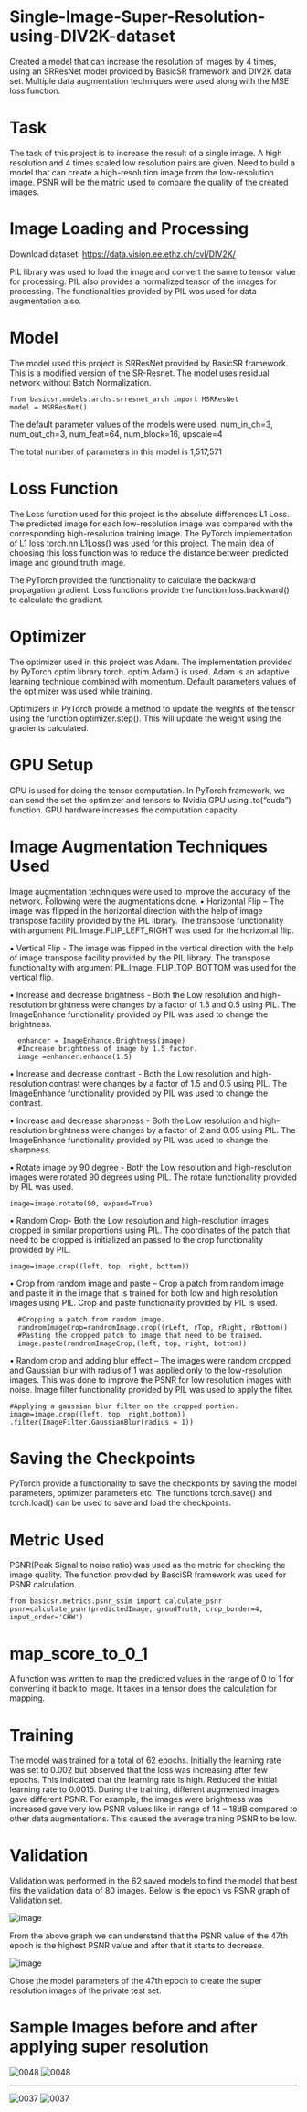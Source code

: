 # Single-Image-Super-Resolution-using-DIV2K-dataset
Created a model that can increase the resolution of images by 4 times, using an SRResNet model provided by BasicSR framework and DIV2K data set. Multiple data augmentation techniques were used along with the MSE loss function. 

# Task
The task of this project is to  increase the result of a single image. A high resolution and 4 times scaled low resolution pairs are given. Need to build a model that can create a high-resolution image from the low-resolution image.  PSNR will be the matric used to compare the quality of the created images.

# Image Loading and Processing

Download dataset: https://data.vision.ee.ethz.ch/cvl/DIV2K/

PIL library was used to load the image and convert the same to tensor value for processing.  PIL also provides a normalized tensor of the images for processing.
The functionalities provided by PIL was used for data augmentation also.

 # Model 
The model used this project is SRResNet provided by BasicSR framework. This is a modified version of the SR-Resnet. The model uses residual network without Batch Normalization.
```
from basicsr.models.archs.srresnet_arch import MSRResNet
model = MSRResNet()
```
The  default parameter values of the models were used. 
num_in_ch=3, num_out_ch=3, num_feat=64, num_block=16, upscale=4

The total number of parameters in this model is 1,517,571

# Loss Function

The Loss function used for this project is the absolute differences  L1 Loss. The predicted image for each low-resolution image  was compared with the corresponding high-resolution  training image. The PyTorch implementation of L1  loss torch.nn.L1Loss() was used for this project. The main idea of choosing this loss function was to reduce the distance between predicted image and ground truth image.

The PyTorch provided the functionality to calculate the backward propagation gradient. Loss functions provide the function loss.backward() to calculate the gradient.

# Optimizer

The optimizer used in this project was Adam. The implementation provided by PyTorch optim library torch. optim.Adam() is used. Adam is an adaptive learning technique combined with momentum. Default parameters values of the optimizer was used while training. 

Optimizers in PyTorch provide a method to update the weights of the tensor using the function optimizer.step(). This will update the weight using the gradients calculated.

# GPU Setup

GPU is used for doing the tensor computation. In PyTorch framework,  we can send the set the optimizer and tensors to Nvidia GPU using <tensorName>.to(“cuda”) function. GPU hardware increases the computation capacity.

# Image Augmentation Techniques Used

Image augmentation techniques were used to improve the accuracy of the network. Following were the augmentations done.
•	Horizontal Flip – The image was flipped in the horizontal direction with the help of image transpose facility provided by the PIL library. The transpose functionality with argument PIL.Image.FLIP_LEFT_RIGHT was used for the horizontal flip.

•	Vertical Flip -  The image was flipped in the vertical direction with the help of image transpose facility provided by the PIL library. The transpose functionality with argument PIL.Image. FLIP_TOP_BOTTOM was used for the vertical  flip.

•	Increase and decrease brightness -  Both the Low resolution and high-resolution brightness were changes by a factor of 1.5 and 0.5 using PIL. The ImageEnhance functionality provided by PIL was used to change the brightness. 
            
      enhancer = ImageEnhance.Brightness(image)            
      #Increase brightness of image by 1.5 factor.
      image =enhancer.enhance(1.5)

•	Increase and decrease contrast -  Both the Low resolution and high-resolution contrast were changes by a factor of 1.5 and 0.5 using PIL. The ImageEnhance functionality provided by PIL was used to change the contrast. 


•	Increase and decrease sharpness -  Both the Low resolution and high-resolution brightness were changes by a factor of 2 and 0.05 using PIL. The ImageEnhance functionality provided by PIL was used to change the sharpness.

•	Rotate image by 90 degree - Both the Low resolution and high-resolution images were rotated 90 degrees using PIL. The rotate functionality provided by PIL was used.
```
image=image.rotate(90, expand=True)
```
•	Random Crop- Both the Low resolution and high-resolution images cropped in similar proportions using PIL. The coordinates of the patch that need to be cropped is initialized an passed to the crop functionality provided by PIL.
```
image=image.crop((left, top, right, bottom))
```
•	Crop from random image and paste – Crop a patch from random image and paste it in the image that is trained for both low and high resolution images using PIL. Crop and paste functionality provided by PIL is used.

      #Cropping a patch from random image.
      randromImageCrop=randromImage.crop((rLeft, rTop, rRight, rBottom))
      #Pasting the cropped patch to image that need to be trained.
      image.paste(randromImageCrop,(left, top, right, bottom))

•	Random crop and adding blur effect – The images were random cropped and Gaussian blur with radius of 1 was applied only to the low-resolution images. This was done to improve the PSNR for low resolution images with noise. Image filter functionality provided by PIL was used to apply the filter.

	#Applying a gaussian blur filter on the cropped portion.
	image=image.crop((left, top, right,bottom))
	.filter(ImageFilter.GaussianBlur(radius = 1))


# Saving the Checkpoints

PyTorch provide a functionality to save the checkpoints by saving the model parameters, optimizer parameters etc. The functions torch.save() and torch.load() can be used to save and load the checkpoints.

# Metric Used

PSNR(Peak Signal to noise ratio) was used as the metric for checking the image quality. The function provided by BasciSR framework was used for PSNR calculation.
```
from basicsr.metrics.psnr_ssim import calculate_psnr
psnr=calculate_psnr(predictedImage, groudTruth, crop_border=4, input_order='CHW')
```
# map_score_to_0_1
A function was written to map the predicted values in the range of 0 to 1 for converting it back to image. It takes in a tensor does the calculation for mapping.

# Training

The model was trained for a total of 62 epochs. Initially the learning rate was set to 0.002 but observed that the loss was increasing after few epochs. This indicated that the learning rate is high. Reduced the initial learning rate to 0.0015.
During the training, different augmented images gave different PSNR. For example, the images were brightness was increased gave very low PSNR values like in range of 14 – 18dB compared to other data augmentations. This caused the average training PSNR to be low.

# Validation
Validation was performed in the 62 saved models to find the model that best fits the validation data of 80 images. Below is the epoch vs PSNR graph of Validation set.

![image](https://user-images.githubusercontent.com/29349268/118012990-3a4b4b00-b384-11eb-950e-85933c819b04.png) 

From the above graph we can understand that the PSNR value of the 47th epoch is the highest PSNR value  and after that it starts to decrease.

![image](https://user-images.githubusercontent.com/29349268/118013085-4fc07500-b384-11eb-9eda-4210175bb393.png)

Chose the model parameters of the 47th epoch to create the super resolution images of the private test set.

# Sample Images before and after applying super resolution

![0048](https://user-images.githubusercontent.com/29349268/118014301-a11d3400-b385-11eb-98c2-34b042a1b051.png)
![0048](https://user-images.githubusercontent.com/29349268/118014333-ada18c80-b385-11eb-8d3c-9a8f4f323e72.png)

--------------------------------------------------------------------------------------------------------------
![0037](https://user-images.githubusercontent.com/29349268/118014751-1c7ee580-b386-11eb-9a1e-a6f3116f01ce.png)
![0037](https://user-images.githubusercontent.com/29349268/118014767-2274c680-b386-11eb-80d3-9a31404e7755.png)



